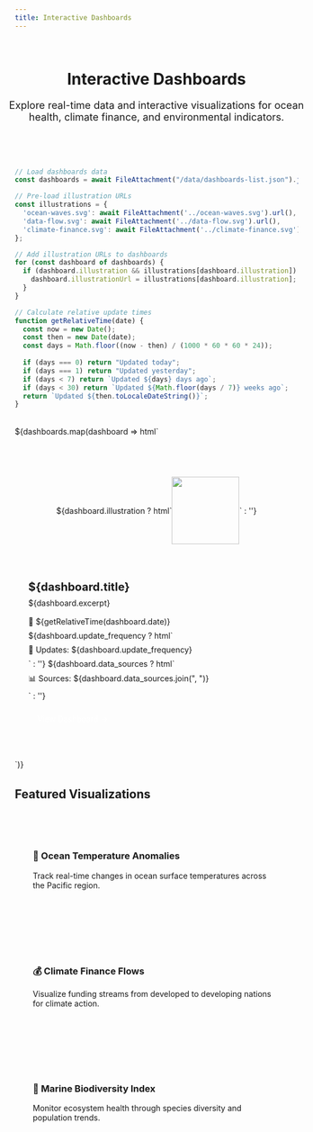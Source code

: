 ```yaml
---
title: Interactive Dashboards
---
```


<style>
  @import url("/_theme/assets/css/base.css");
  @import url("/_theme/assets/css/cards.css");
  
  .dashboards-header {
    text-align: center;
    padding: 3rem 0;
    background: var(--color-surface);
    margin: -2rem -2rem 2rem -2rem;
  }
  
  .dashboards-description {
    font-size: 1.125rem;
    color: var(--color-text-secondary);
    max-width: 600px;
    margin: 1rem auto 0;
  }
  
  .dashboards-grid {
    display: grid;
    grid-template-columns: repeat(auto-fill, minmax(400px, 1fr));
    gap: 2rem;
    margin: 2rem 0;
  }
  
  .dashboard-card {
    background: var(--color-surface);
    border-radius: 0.5rem;
    overflow: hidden;
    transition: transform 0.2s, box-shadow 0.2s;
    border: 1px solid var(--color-border);
  }
  
  .dashboard-card:hover {
    transform: translateY(-4px);
    box-shadow: 0 8px 24px rgba(0,0,0,0.1);
  }
  
  .dashboard-card__header {
    position: relative;
    height: 200px;
    background: linear-gradient(135deg, var(--color-teal-dark) 0%, var(--color-teal) 100%);
    display: flex;
    align-items: center;
    justify-content: center;
  }
  
  .dashboard-card__illustration {
    width: 120px;
    height: 120px;
    opacity: 0.9;
  }
  
  .dashboard-card__body {
    padding: 1.5rem;
  }
  
  .dashboard-card__title {
    margin: 0 0 0.5rem 0;
    font-size: 1.25rem;
    color: var(--color-text-primary);
  }
  
  .dashboard-card__excerpt {
    color: var(--color-text-secondary);
    margin: 0 0 1rem 0;
  }
  
  .dashboard-card__meta {
    display: flex;
    flex-direction: column;
    gap: 0.5rem;
    font-size: 0.875rem;
    color: var(--color-text-muted);
  }
  
  .dashboard-card__meta-item {
    display: flex;
    align-items: center;
    gap: 0.5rem;
  }
  
  .view-dashboard {
    display: inline-block;
    margin-top: 1rem;
    padding: 0.5rem 1rem;
    background: var(--color-teal);
    color: white;
    text-decoration: none;
    border-radius: 0.25rem;
    transition: background-color 0.2s;
  }
  
  .view-dashboard:hover {
    background: var(--color-teal-dark);
  }
</style>

<div class="dashboards-header">
  <h1>Interactive Dashboards</h1>
  <p class="dashboards-description">
    Explore real-time data and interactive visualizations for ocean health, climate finance, and environmental indicators.
  </p>
</div>

```js
// Load dashboards data
const dashboards = await FileAttachment("/data/dashboards-list.json").json();

// Pre-load illustration URLs
const illustrations = {
  'ocean-waves.svg': await FileAttachment('../ocean-waves.svg').url(),
  'data-flow.svg': await FileAttachment('../data-flow.svg').url(),
  'climate-finance.svg': await FileAttachment('../climate-finance.svg').url()
};

// Add illustration URLs to dashboards
for (const dashboard of dashboards) {
  if (dashboard.illustration && illustrations[dashboard.illustration]) {
    dashboard.illustrationUrl = illustrations[dashboard.illustration];
  }
}

// Calculate relative update times
function getRelativeTime(date) {
  const now = new Date();
  const then = new Date(date);
  const days = Math.floor((now - then) / (1000 * 60 * 60 * 24));
  
  if (days === 0) return "Updated today";
  if (days === 1) return "Updated yesterday";
  if (days < 7) return `Updated ${days} days ago`;
  if (days < 30) return `Updated ${Math.floor(days / 7)} weeks ago`;
  return `Updated ${then.toLocaleDateString()}`;
}
```

<div class="dashboards-grid">
  ${dashboards.map(dashboard => html`
    <div class="dashboard-card">
      <div class="dashboard-card__header">
        ${dashboard.illustration ? html`
          <img src="${dashboard.illustrationUrl}" 
               alt="" 
               class="dashboard-card__illustration">
        ` : ''}
      </div>
      <div class="dashboard-card__body">
        <h3 class="dashboard-card__title">${dashboard.title}</h3>
        <p class="dashboard-card__excerpt">${dashboard.excerpt}</p>
        <div class="dashboard-card__meta">
          <div class="dashboard-card__meta-item">
            📅 ${getRelativeTime(dashboard.date)}
          </div>
          ${dashboard.update_frequency ? html`
            <div class="dashboard-card__meta-item">
              🔄 Updates: ${dashboard.update_frequency}
            </div>
          ` : ''}
          ${dashboard.data_sources ? html`
            <div class="dashboard-card__meta-item">
              📊 Sources: ${dashboard.data_sources.join(", ")}
            </div>
          ` : ''}
        </div>
        <a href="${dashboard.url}" class="view-dashboard">View Dashboard →</a>
      </div>
    </div>
  `)}
</div>

## Featured Visualizations

<div style="display: grid; grid-template-columns: repeat(auto-fit, minmax(300px, 1fr)); gap: 2rem; margin: 2rem 0;">
  <div style="background: var(--color-surface); padding: 2rem; border-radius: 0.5rem;">
    <h3>🌊 Ocean Temperature Anomalies</h3>
    <p>Track real-time changes in ocean surface temperatures across the Pacific region.</p>
  </div>
  <div style="background: var(--color-surface); padding: 2rem; border-radius: 0.5rem;">
    <h3>💰 Climate Finance Flows</h3>
    <p>Visualize funding streams from developed to developing nations for climate action.</p>
  </div>
  <div style="background: var(--color-surface); padding: 2rem; border-radius: 0.5rem;">
    <h3>🐠 Marine Biodiversity Index</h3>
    <p>Monitor ecosystem health through species diversity and population trends.</p>
  </div>
</div>